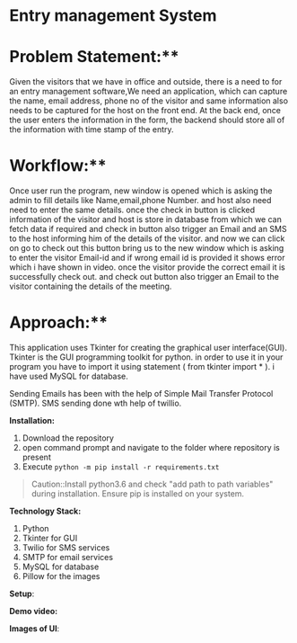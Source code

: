 # Entry management System

# Problem Statement:**
Given the visitors that we have in office and outside, there is a need to for an entry management software,We need an application, which can capture the name, email address, phone no of the visitor and same information also needs to be captured for the host on the front end. At the back end, once the user enters the information in the form, the backend should store all of the information with time stamp of the entry.

# Workflow:**

Once user run the program, new window is opened which is asking the admin to fill  details like Name,email,phone Number. and host also need need to enter the same details. once the check in button is clicked information of the visitor and host is store in database from which we can fetch data if required and check in button also trigger an Email and an SMS to the host informing him of the details of the visitor. and now we can click on go to check out  this button bring us to the new window which is asking to enter the visitor Email-id and if wrong email id is provided it shows error which i have shown in video. once the visitor provide the correct email it is successfully check out. and check out button also trigger an Email to the visitor containing the details of the meeting. 

# Approach:**
This application uses Tkinter for creating the graphical user interface(GUI). Tkinter is the GUI programming toolkit for python. in order to use it in your program you have to import it using statement ( from tkinter import * ). i have used MySQL for database.

Sending Emails has been with the help of Simple Mail Transfer Protocol (SMTP). SMS sending done wth help of twillio.

**Installation:**
1. Download the repository
2. open command prompt and navigate to the folder where repository is present
3. Execute ```python -m pip install -r requirements.txt```
>Caution::Install python3.6 and check "add path to path variables" during installation. Ensure pip is installed on your system.
	
**Technology Stack:**
1. Python
2. Tkinter for GUI
3. Twilio for SMS services
4. SMTP for email services
5. MySQL for database
6. Pillow for the images

**Setup**:


**Demo video:**

**Images of UI**:
